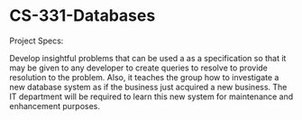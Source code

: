 # CS-331-Databases
Project Specs:

Develop insightful problems that can be used a as a specification so that it may be given to any developer to create queries to resolve to provide resolution to the problem.
Also, it teaches the group how to investigate a new database system as if the business just acquired a new business. The IT department will be required to learn this new system for maintenance and enhancement purposes.
